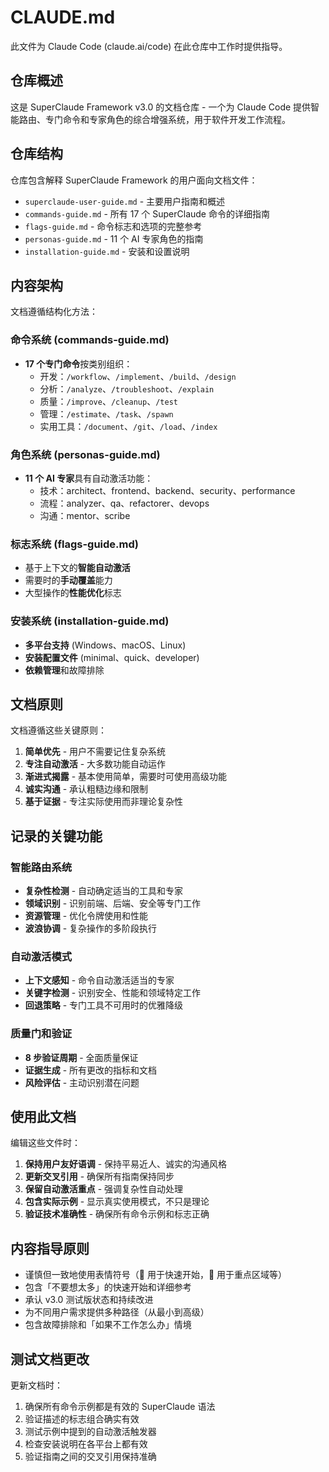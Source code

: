 # CLAUDE.md

此文件为 Claude Code (claude.ai/code) 在此仓库中工作时提供指导。

## 仓库概述

这是 SuperClaude Framework v3.0 的文档仓库 - 一个为 Claude Code 提供智能路由、专门命令和专家角色的综合增强系统，用于软件开发工作流程。

## 仓库结构

仓库包含解释 SuperClaude Framework 的用户面向文档文件：

- `superclaude-user-guide.md` - 主要用户指南和概述
- `commands-guide.md` - 所有 17 个 SuperClaude 命令的详细指南
- `flags-guide.md` - 命令标志和选项的完整参考
- `personas-guide.md` - 11 个 AI 专家角色的指南
- `installation-guide.md` - 安装和设置说明

## 内容架构

文档遵循结构化方法：

### 命令系统 (commands-guide.md)
- **17 个专门命令**按类别组织：
  - 开发：`/workflow`、`/implement`、`/build`、`/design`
  - 分析：`/analyze`、`/troubleshoot`、`/explain`
  - 质量：`/improve`、`/cleanup`、`/test`
  - 管理：`/estimate`、`/task`、`/spawn`
  - 实用工具：`/document`、`/git`、`/load`、`/index`

### 角色系统 (personas-guide.md)
- **11 个 AI 专家**具有自动激活功能：
  - 技术：architect、frontend、backend、security、performance
  - 流程：analyzer、qa、refactorer、devops
  - 沟通：mentor、scribe

### 标志系统 (flags-guide.md)
- 基于上下文的**智能自动激活**
- 需要时的**手动覆盖**能力
- 大型操作的**性能优化**标志

### 安装系统 (installation-guide.md)
- **多平台支持** (Windows、macOS、Linux)
- **安装配置文件** (minimal、quick、developer)
- **依赖管理**和故障排除

## 文档原则

文档遵循这些关键原则：

1. **简单优先** - 用户不需要记住复杂系统
2. **专注自动激活** - 大多数功能自动运作
3. **渐进式揭露** - 基本使用简单，需要时可使用高级功能
4. **诚实沟通** - 承认粗糙边缘和限制
5. **基于证据** - 专注实际使用而非理论复杂性

## 记录的关键功能

### 智能路由系统
- **复杂性检测** - 自动确定适当的工具和专家
- **领域识别** - 识别前端、后端、安全等专门工作
- **资源管理** - 优化令牌使用和性能
- **波浪协调** - 复杂操作的多阶段执行

### 自动激活模式
- **上下文感知** - 命令自动激活适当的专家
- **关键字检测** - 识别安全、性能和领域特定工作
- **回退策略** - 专门工具不可用时的优雅降级

### 质量门和验证
- **8 步验证周期** - 全面质量保证
- **证据生成** - 所有更改的指标和文档
- **风险评估** - 主动识别潜在问题

## 使用此文档

编辑这些文件时：

1. **保持用户友好语调** - 保持平易近人、诚实的沟通风格
2. **更新交叉引用** - 确保所有指南保持同步
3. **保留自动激活重点** - 强调复杂性自动处理
4. **包含实际示例** - 显示真实使用模式，不只是理论
5. **验证技术准确性** - 确保所有命令示例和标志正确

## 内容指导原则

- 谨慎但一致地使用表情符号（🚀 用于快速开始，🎯 用于重点区域等）
- 包含「不要想太多」的快速开始和详细参考
- 承认 v3.0 测试版状态和持续改进
- 为不同用户需求提供多种路径（从最小到高级）
- 包含故障排除和「如果不工作怎么办」情境

## 测试文档更改

更新文档时：
1. 确保所有命令示例都是有效的 SuperClaude 语法
2. 验证描述的标志组合确实有效
3. 测试示例中提到的自动激活触发器
4. 检查安装说明在各平台上都有效
5. 验证指南之间的交叉引用保持准确